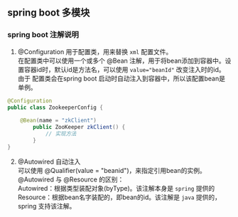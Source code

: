 ## spring boot 多模块

### spring boot 注解说明
1. @Configuration 用于配置类，用来替换 `xml` 配置文件。<br/>
在配置类中可以使用一个或多个 @Bean 注解，用于将bean添加到容器中。设置容器id时，默认id是方法名，可以使用 `value="beanId"` 改变注入时的id。<br/>
由于 配置类会在spring boot 启动时自动注入到容器中，所以该配置bean是单例。
```java
@Configuration
public class ZookeeperConfig {
    
    @Bean(name = "zkClient")
        public ZooKeeper zkClient() {
            // 实现方法
        }
}
```

2. @Autowired 自动注入 <br/>
可以使用 @Qualifier(value = "beanid")，来指定引用bean的实例。<br/>
@Autowired 与 @Resource 的区别：<br/>
Autowired：根据类型装配对象(byType)。该注解本身是 `spring` 提供的 <br/>
Resource：根据bean名字装配的，即bean的id。该注解是 `java` 提供的，spring 支持该注解。
